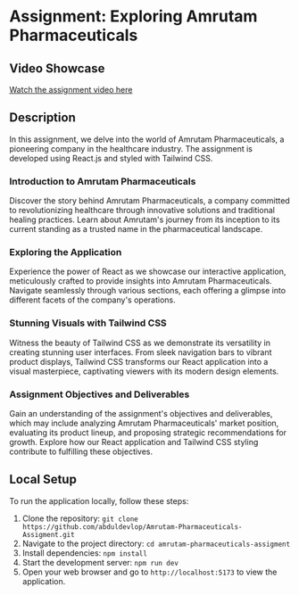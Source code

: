 # Assignment: Exploring Amrutam Pharmaceuticals

## Video Showcase

[Watch the assignment video here](https://www.youtube.com/watch?v=7vn3S3wQLzw)

## Description

In this assignment, we delve into the world of Amrutam Pharmaceuticals, a pioneering company in the healthcare industry. The assignment is developed using React.js and styled with Tailwind CSS.

### Introduction to Amrutam Pharmaceuticals

Discover the story behind Amrutam Pharmaceuticals, a company committed to revolutionizing healthcare through innovative solutions and traditional healing practices. Learn about Amrutam's journey from its inception to its current standing as a trusted name in the pharmaceutical landscape.

### Exploring the Application

Experience the power of React as we showcase our interactive application, meticulously crafted to provide insights into Amrutam Pharmaceuticals. Navigate seamlessly through various sections, each offering a glimpse into different facets of the company's operations.

### Stunning Visuals with Tailwind CSS

Witness the beauty of Tailwind CSS as we demonstrate its versatility in creating stunning user interfaces. From sleek navigation bars to vibrant product displays, Tailwind CSS transforms our React application into a visual masterpiece, captivating viewers with its modern design elements.

### Assignment Objectives and Deliverables

Gain an understanding of the assignment's objectives and deliverables, which may include analyzing Amrutam Pharmaceuticals' market position, evaluating its product lineup, and proposing strategic recommendations for growth. Explore how our React application and Tailwind CSS styling contribute to fulfilling these objectives.

## Local Setup

To run the application locally, follow these steps:

1. Clone the repository: `git clone https://github.com/abduldevlop/Amrutam-Pharmaceuticals-Assigment.git`
2. Navigate to the project directory: `cd amrutam-pharmaceuticals-assigment`
3. Install dependencies: `npm install`
4. Start the development server: `npm run dev`
5. Open your web browser and go to `http://localhost:5173` to view the application.
